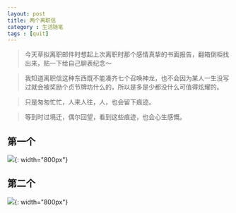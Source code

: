 ```yaml
---
layout: post
title: 两个离职信
category : 生活随笔
tags : [quit]
---
```


>今天草拟离职邮件时想起上次离职时那个感情真挚的书面报告，翻箱倒柜找出来，贴一下给自己聊表纪念～

>我知道离职信这种东西既不能凑齐七个召唤神龙，也不会因为某人一生没写过就会被奖励个贞节牌坊什么的，所以是多是少都没什么可值得炫耀的。

>只是匆匆忙忙，人来人往，人，也会留下痕迹。

>等到时过境迁，偶尔回望，看到这些痕迹，也会心生感慨。


## 第一个


![](   https://themeiwu.com/img/life/life20190305.PNG){: width="800px"}

## 第二个


![](   https://themeiwu.com/img/life/life2019030501.PNG){: width="800px"}
